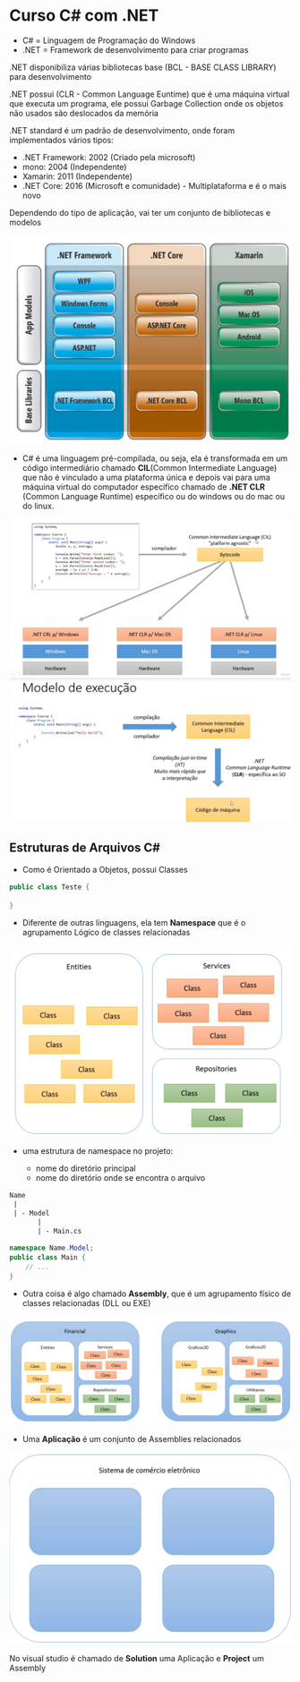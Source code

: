 # Curso C# com .NET

* C# = Linguagem de Programação do Windows
* .NET = Framework de desenvolvimento para criar programas

.NET disponibiliza várias bibliotecas base (BCL - BASE CLASS LIBRARY) para desenvolvimento

.NET possui (CLR - Common Language Euntime) que é uma máquina virtual que executa um programa, ele possui Garbage Collection onde os objetos não usados são deslocados da memória

.NET standard é um padrão de desenvolvimento, onde foram implementados vários tipos:

- .NET Framework: 2002 (Criado pela microsoft)
- mono: 2004 (Independente)
- Xamarin: 2011 (Independente)
- .NET Core: 2016 (Microsoft e comunidade) - Multiplataforma e é o mais novo

Dependendo do tipo de aplicação, vai ter um conjunto de bibliotecas e modelos 

<img src="images\dotnet.png">

- C# é uma linguagem pré-compilada, ou seja, ela é transformada em um código intermediário chamado **CIL**(Common Intermediate Language) que não é vinculado a uma plataforma única e depois vai para uma máquina virtual do computador específico chamado de **.NET CLR** (Common Language Runtime) específico ou do windows ou do mac ou do linux.

<img src="images\Compilação.png">

<img src="images\execução.png">

## Estruturas de Arquivos C#

- Como é Orientado a Objetos, possui Classes

```csharp
public class Teste {

}
```

- Diferente de outras linguagens, ela tem **Namespace** que é o agrupamento Lógico de classes relacionadas

<img src="images\namespace.png">

- uma estrutura de namespace no projeto:

    - nome do diretório principal
    - nome do diretório onde se encontra o arquivo

```text
Name
 |
 | - Model
       |
       | - Main.cs
```

```csharp
namespace Name.Model;
public class Main {
    // ...
}
```

- Outra coisa é algo chamado **Assembly**, que é um agrupamento físico de classes relacionadas (DLL ou EXE)

<img src="images\Assembly.png">

- Uma **Aplicação** é um conjunto de Assemblies relacionados

<img src="images\aplicação.png">

No visual studio é chamado de **Solution** uma Aplicação e **Project** um Assembly


